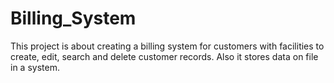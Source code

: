 # Billing_System
This project is about creating a billing system for customers with facilities to create, edit, search and delete customer records. Also it stores data on file in a system. 
